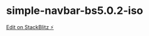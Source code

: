 # simple-navbar-bs5.0.2-iso

[Edit on StackBlitz ⚡️](https://stackblitz.com/edit/web-platform-5zhnbh)